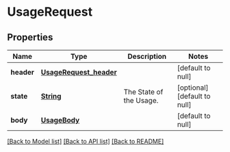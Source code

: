# UsageRequest
## Properties

Name | Type | Description | Notes
------------ | ------------- | ------------- | -------------
**header** | [**UsageRequest_header**](UsageRequest_header.md) |  | [default to null]
**state** | [**String**](string.md) | The State of the Usage. | [optional] [default to null]
**body** | [**UsageBody**](UsageBody.md) |  | [default to null]

[[Back to Model list]](../README.md#documentation-for-models) [[Back to API list]](../README.md#documentation-for-api-endpoints) [[Back to README]](../README.md)

